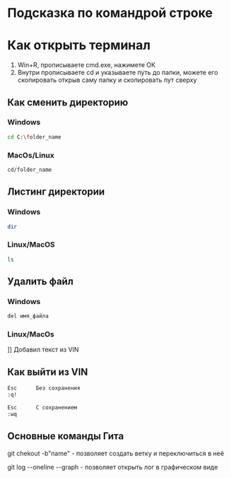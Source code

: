 # Подсказка по командрой строке

 # Как открыть терминал
 1. Win+R, прописываете cmd.exe, нажимете ОК
 2. Внутри прописываете cd и указываете путь до папки, можете его скопировать открыв саму папку и скопировать пут сверху

## Как сменить директорию

### Windows
```sh
cd C:\folder_name
```

### MacOs/Linux
```sh
cd/folder_name
```
## Листинг директории
### Windows
```sh
dir
```
### Linux/MacOS
```sh
ls
```

## Удалить файл
### Windows
```sh
del имя_файла
```
### Linux/MacOs
]]
Добавил текст из VIN
## Как выйти из VIN
```sh
Esc      Без сохранения
:q!
````
```sh
Esc      С сохранением
:wq
```



## Основные команды Гита

git chekout -b"name" - позволяет создать ветку и переключиться в неё

git log --oneline --graph  - позволяет открыть лог в графическом виде 